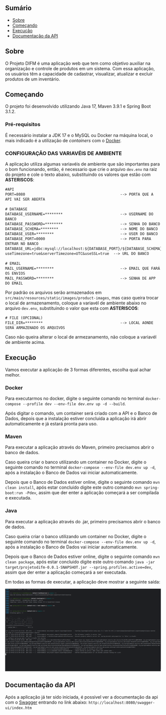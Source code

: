 ## Sumário

- [Sobre](#about)
- [Começando](#started)
- [Execução](#execution)
- [Documentação da API](#documentacao)

## Sobre <a name = "about"></a>

O Projeto DIFM é uma aplicação web que tem como objetivo auxiliar na organização e controle de produtos em um sistema. 
Com essa aplicação, os usuários têm a capacidade de cadastrar, visualizar, atualizar e excluir produtos de um inventário. 

## Começando <a name = "started"></a>

O projeto foi desenvolvido utilizando Java 17, Maven 3.9.1 e Spring Boot 3.1.2. 

### Pré-requisitos

É necessário instalar a JDK 17 e o MySQL ou Docker na máquina local, o mais indicado é a utilização de _containers_ com o [Docker](https://www.docker.com/).

### CONFIGURAÇÃO DAS VARIAVÉIS DE AMBIENTE

A aplicação utiliza algumas variavéis de ambiente que são importantes para o bom funcionando, então, é necessario que crie o arquivo ```dev.env``` na raiz do projeto e cole o texto abaixo, substituindo os valores que estão com **ASTERISCOS**:
```
#API
PORT=8080                                           --> PORTA QUE A API VAI SER ABERTA

# DATABASE        
DATABASE_USERNAME=********                          --> USERNAME DO BANCO
DATABASE_PASSWORD=********                          --> SENHA DO BANCO
DATABASE_SCHEMA=********                            --> NOME DO BANCO
DATABASE_USER=********                              --> USER DO BANCO
DATABASE_PORT=0000                                  --> PORTA PARA ENTRAR NO BANCO
DATABASE_URL=jdbc:mysql://localhost:${DATABASE_PORT}/${DATABASE_SCHEMA}?useTimezone=true&serverTimezone=UTC&useSSL=true  --> URL DO BANCO

# EMAIL
MAIL_USERNAME=********                              --> EMAIL QUE FARÁ OS ENVIOS
MAIL_PASSWORD=********                              --> SENHA DE APP DO EMAIL
```

Por padrão os arquivos serão armazenados em ```src/main/resources/static/images/product-images```, mas caso queira trocar o local de armazenamento, coloque a variavél de ambiente abaixo no arquivo ```dev.env```, substituindo o valor que esta com **ASTERISCOS**:
```
# FILE (OPCIONAL)
FILE_DIR=********                                   --> LOCAL AONDE SERÁ ARMAZENADO OS ARQUIVOS
```

Caso não queira alterar o local de armezanamento, não coloque a variavél de ambiente acima.

## Execução <a name = "execution"></a>

Vamos executar a aplicação de 3 formas diferentes, escolha qual achar melhor.

### Docker

Para executarmos no docker, digite o seguinte comando no terminal ```docker-compose --profile dev --env-file dev.env up -d --build```.

Após digitar o comando, um container será criado com a API e o Banco de Dados, depois que a instalação estiver concluida a aplicação irá abrir automaticamente e já estará pronta para uso.

### Maven

Para executar a aplicação através do Maven, primeiro precisamos abrir o banco de dados.

Caso queira criar o banco utilizando um container no Docker, digite o seguinte comando no terminal ```docker-compose --env-file dev.env up -d```, após a instalação o Banco de Dados vai iniciar automaticamente.

Depois que o Banco de Dados estiver online, digite o seguinte comando ```mvn clean install```, após estar concluido digite este outro comando ```mvn spring-boot:run -Pdev```, assim que der enter a aplicação começará a ser compilada e executada.

### Java

Para executar a aplicação através do .jar, primeiro precisamos abrir o banco de dados.

Caso queira criar o banco utilizando um container no Docker, digite o seguinte comando no terminal ```docker-compose --env-file dev.env up -d```, após a instalação o Banco de Dados vai iniciar automaticamente.

Depois que o Banco de Dados estiver online, digite o seguinte comando ```mvn clean package```, após estar concluido digite este outro comando ```java -jar target/projetodifm-0.0.1-SNAPSHOT.jar --spring.profiles.active=dev```, assim que der enter a aplicação começará a ser executada. 

Em todas as formas de executar, a aplicação deve mostrar a seguinte saída:

![spring_output](spring-out.png)

## Documentação da API <a name = "documentacao"></a>

Após a aplicação já ter sido iniciada, é possivel ver a documentação da api com o [Swagger](https://swagger.io/) entrando no link abaixo:
 ```http://localhost:8080/swagger-ui/index.htm```
